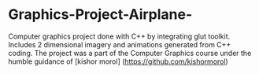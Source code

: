 # Graphics-Project-Airplane-
Computer graphics project done with C++ by integrating glut toolkit. Includes 2 dimensional imagery and animations generated from C++ coding.
The project was a part of the Computer Graphics course under the humble guidance of [kishor morol] (https://github.com/kishormorol) 
